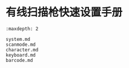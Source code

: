# 有线扫描枪快速设置手册
```{toctree}
:maxdepth: 2

system.md
scanmode.md
character.md
keyboard.md
barcode.md

```